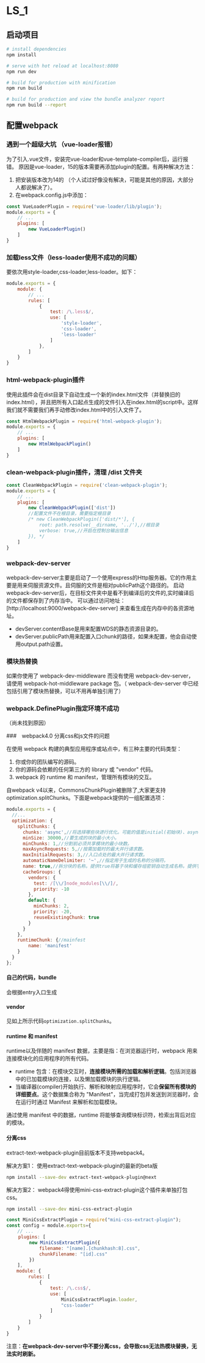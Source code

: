# LS_1

## 启动项目

``` bash
# install dependencies
npm install

# serve with hot reload at localhost:8080
npm run dev

# build for production with minification
npm run build

# build for production and view the bundle analyzer report
npm run build --report
```

## 配置webpack

### 遇到一个超级大坑 （vue-loader报错）

为了引入.vue文件，安装完vue-loader和vue-template-compiler后，运行报错。
原因是vue-loader，15的版本需要再添加plugin的配置。有两种解决方法：

1. 把安装版本改为14的 （个人试过好像没有解决，可能是其他的原因，大部分人都说解决了）。
2. 在webpack.config.js中添加：

``` js
const VueLoaderPlugin = require('vue-loader/lib/plugin');
module.exports = {
    // ...
    plugins: [
        new VueLoaderPlugin()
    ]
}
```

### 加载less文件（less-loader使用不成功的问题）

要依次用style-loader,css-loader,less-loader。如下：

``` js
module.exports = {
    module: {
        // ...
        rules: [
            {
                test: /\.less$/,
                use: [
                    'style-loader',
                    'css-loader',
                    'less-loader'
                ]
            },
        ]
    }
}
```

### html-webpack-plugin插件

使用此插件会在dist目录下自动生成一个新的index.html文件（并替换旧的index.html），并且把所有入口起点生成的文件引入在index.html的script中。这样我们就不需要我们再手动修改index.html中的引入文件了。

``` js
const HtmlWebpackPlugin = require('html-webpack-plugin');
module.exports = {
    // ...
    plugins: [
        new HtmlWebpackPlugin()
    ]
}
```

### clean-webpack-plugin插件，清理 /dist 文件夹

``` js
const CleanWebpackPlugin = require('clean-webpack-plugin');
module.exports = {
    // ...
    plugins: [
        new CleanWebpackPlugin(['dist'])
        //配置文件不在根目录，需要指定根目录
        /* new CleanWebpackPlugin(['dist/*'], {
            root: path.resolve(__dirname, '../'),//根目录
            verbose: true,//开启在控制台输出信息
        }), */
    ]
}
```

### webpack-dev-server

webpack-dev-server主要是启动了一个使用express的Http服务器。它的作用主要是用来伺服资源文件。且伺服的文件是相对publicPath这个路径的。
启动webpack-dev-server后，在目标文件夹中是看不到编译后的文件的,实时编译后的文件都保存到了内存当中。
可以通过访问地址：[http://localhost:9000/webpack-dev-server] 来查看生成在内存中的各资源地址。

- devServer.contentBase是用来配置WDS的静态资源目录的。
- devServer.publicPath用来配置入口chunk的路径，如果未配置，他会自动使用output.path设置。

### 模块热替换

如果你使用了 webpack-dev-middleware 而没有使用 webpack-dev-server，请使用 webpack-hot-middleware package 包。（ webpack-dev-server 中已经包括引用了模块热替换，可以不用再单独引用了）

### webpack.DefinePlugin指定环境不成功

（尚未找到原因）

###　webpack4.0 分离css和js文件的问题

在使用 webpack 构建的典型应用程序或站点中，有三种主要的代码类型：

1. 你或你的团队编写的源码。
2. 你的源码会依赖的任何第三方的 library 或 "vendor" 代码。
3. webpack 的 runtime 和 manifest，管理所有模块的交互。

自webpack v4以来，CommonsChunkPlugin被删除了,大家更支持optimization.splitChunks。下面是webpack提供的一组配置选项：

``` js
module.exports = {
  //...
  optimization: {
    splitChunks: {
      chunks: 'async',//将选择哪些块进行优化。可能的值是initial(初始块)、async(按需加载块)、all(默认，全部块)。
      minSize: 30000,//要生成的块的最小大小。
      minChunks: 1,//分割前必须共享模块的最小块数。
      maxAsyncRequests: 5,//按需加载时的最大并行请求数。
      maxInitialRequests: 3,//入口点处的最大并行请求数。
      automaticNameDelimiter: '~',//指定用于生成的名称的分隔符。
      name: true,//拆分块的名称。提供true将基于块和缓存组密钥自动生成名称。提供字符串或函数将允许您使用自定义名称。如果名称与入口点名称匹配，则将删除入口点。
      cacheGroups: {
        vendors: {
          test: /[\\/]node_modules[\\/]/,
          priority: -10
        },
        default: {
          minChunks: 2,
          priority: -20,
          reuseExistingChunk: true
        }
      }
    },
    runtimeChunk: {//mainfest
        name: 'manifest'
    }
  }
};
```

#### 自己的代码，bundle

会根据entry入口生成

#### vendor

见如上所示代码`optimization.splitChunks`。

#### runtime 和 manifest

runtime以及伴随的 manifest 数据，主要是指：在浏览器运行时，webpack 用来连接模块化的应用程序的所有代码。

- runtime 包含：在模块交互时，**连接模块所需的加载和解析逻辑**。包括浏览器中的已加载模块的连接，以及懒加载模块的执行逻辑。
- 当编译器(compiler)开始执行、解析和映射应用程序时，它会**保留所有模块的详细要点**。这个数据集合称为 "Manifest"，当完成打包并发送到浏览器时，会在运行时通过 Manifest 来解析和加载模块。

通过使用 manifest 中的数据，runtime 将能够查询模块标识符，检索出背后对应的模块。

#### 分离css

extract-text-webpack-plugin目前版本不支持webpack4。

解决方案1：
使用extract-text-webpack-plugin的最新的beta版

``` bash
npm install --save-dev extract-text-webpack-plugin@next
```

解决方案2：
webpack4得使用mini-css-extract-plugin这个插件来单独打包css。

``` bash
npm install --save-dev mini-css-extract-plugin
```

``` js
const MiniCssExtractPlugin = require("mini-css-extract-plugin");
const config = module.exports={
    // ...
 　　plugins: [
    　　 new MiniCssExtractPlugin({
            filename: "[name].[chunkhash:8].css",
            chunkFilename: "[id].css"
    　　 })
    ],
  　module: {
        rules: [
            {
                test: /\.css$/,
                use: [
                    MiniCssExtractPlugin.loader,
                    "css-loader"
                ]
            }
        ]
    }
}
```

注意：**在webpack-dev-server中不要分离css，会导致css无法热模块替换，无法实时刷新。**